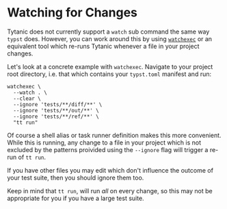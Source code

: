 # Watching for Changes
Tytanic does not currently support a `watch` sub command the same way `typst` does.
However, you can work around this by using [`watchexec`] or an equivalent tool which re-runs Tytanic whenever a file in your project changes.

Let's look at a concrete example with `watchexec`.
Navigate to your project root directory, i.e. that which contains your `typst.toml` manifest and run:
```shell
watchexec \
  --watch . \
  --clear \
  --ignore 'tests/**/diff/**' \
  --ignore 'tests/**/out/**' \
  --ignore 'tests/**/ref/**' \
  "tt run"
```

Of course a shell alias or task runner definition makes this more convenient.
While this is running, any change to a file in your project which is not excluded by the patterns proivided using the `--ignore` flag will trigger a re-run of `tt run`.

If you have other files you may edit which don't influence the outcome of your test suite, then you should ignore them too.

<div class="warning">

Keep in mind that `tt run`, will run _all_ on every change, so this may not be appropriate for you if you have a large test suite.

</div>

[`watchexec`]: https://watchexec.github.io/

